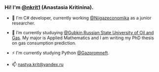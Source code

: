 ### Hi! I'm [**@nkrit1**](https://github.com/nkrit1) (Anastasia Kritinina).

- 🔭 I'm C# developer, currently working [@Niigazeconomika](https://niigazekonomika.gazprom.ru/) as a junior researcher.

- 🌱 I’m currently studuying [@Gubkin Russian State University of Oil and Gas](https://en.gubkin.ru/). My major is Applied Mathematics and I am writing my PhD thesis on gas consumption prediction.

- ⚡ I'm currently studying Python [@Gazpromneft](https://avsv.gazprom-neft.ru/).

- 📫 nastya.krit@yandex.ru


<!--
**nkrit1/nkrit1** is a ✨ _special_ ✨ repository because its `README.md` (this file) appears on your GitHub profile.

Here are some ideas to get you started:

- 🔭 I’m currently working on ...
- 🌱 I’m currently learning ...
- 👯 I’m looking to collaborate on ...
- 🤔 I’m looking for help with ...
- 💬 Ask me about ...
- 📫 How to reach me: ...
- 😄 Pronouns: ...
- ⚡ Fun fact: ...
-->
